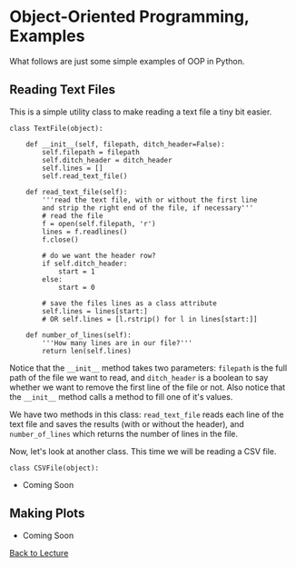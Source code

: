 # Object-Oriented Programming, Examples

What follows are just some simple examples of OOP in Python.

## Reading Text Files

This is a simple utility class to make reading a text file a tiny bit easier.

    class TextFile(object):
    
        def __init__(self, filepath, ditch_header=False):
            self.filepath = filepath
            self.ditch_header = ditch_header
            self.lines = []
            self.read_text_file()
        
        def read_text_file(self):
            '''read the text file, with or without the first line
            and strip the right end of the file, if necessary'''
            # read the file
            f = open(self.filepath, 'r')
            lines = f.readlines()
            f.close()
    
            # do we want the header row?
            if self.ditch_header:
                start = 1
            else:
                start = 0
            
            # save the files lines as a class attribute
            self.lines = lines[start:]
            # OR self.lines = [l.rstrip() for l in lines[start:]]
        
        def number_of_lines(self):
            '''How many lines are in our file?'''
            return len(self.lines)

Notice that the `__init__` method takes two parameters: `filepath` is the full path of the file we want to read, and `ditch_header` is a boolean to say whether we want to remove the first line of the file or not. Also notice that the `__init__` method calls a method to fill one of it's values.

We have two methods in this class: `read_text_file` reads each line of the text file and saves the results (with or without the header), and `number_of_lines` which returns the number of lines in the file.

Now, let's look at another class. This time we will be reading a CSV file.

    class CSVFile(object):
    
 * Coming Soon


## Making Plots

 * Coming Soon


[Back to Lecture](lecture_07.md)
